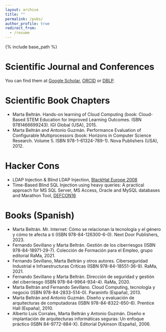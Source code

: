 ```yaml
---
layout: archive
title: ""
permalink: /pubs/
author_profile: true
redirect_from:
  - /resume
---
```


{% include base_path %}

Scientific Journal and Conferences
======
You can find them at [Google Scholar](https://scholar.google.com/citations?user=aPoIuYIAAAAJ&hl=es), [ORCID](https://orcid.org/0000-0002-1689-7479) or [DBLP](https://dblp.uni-trier.de/pid/67/6200.html). 

Scientific Book Chapters
======
- Marta Beltrán. Hands-on learning of Cloud Computing (book: Cloud-Based STEM Education for Improved Learning Outcomes. ISBN 9781466699243). IGI Global (USA), 2015.
- Marta Beltrán and Antonio Guzmán. Performance Evaluation of Configurable Multiprocessors (book: Horizons in Computer Science Research. Volume 5. ISBN 978-1-61324-789-1). Nova Publishers (USA), 2012.

Hacker Cons
======
- LDAP Injection & Blind LDAP Injection, [BlackHat Europe 2008](https://www.blackhat.com/presentations/bh-europe-08/Alonso-Parada/Whitepaper/bh-eu-08-alonso-parada-WP.pdf)
- Time-Based Blind SQL Injection using heavy queries: A practical approach for MS SQL Server, MS Access, Oracle and MySQL databases and Marathon Tool, [DEFCON16](https://defcon.org/images/defcon-16/dc16-presentations/alonso-parada/defcon-16-alonso-parada-wp.pdf)

Books (Spanish)
======
- Marta Beltrán. Mr. Internet: Cómo se relacionan la tecnología y el género y cómo te afecta a ti (ISBN 978-84-126300-6-0). Next Door Publishers, 2023.
- Fernando Sevillano y Marta Beltrán. Gestión de los ciberriesgos (ISBN 978-84-18971-29-7). Colección de Formación para el Empleo, grupo editorial RaMa, 2021.
- Fernando Sevillano, Marta Beltrán y otros autores. Ciberseguridad Industrial e Infraestructuras Críticas (ISBN 978-84-18551-36-9). RaMa, 2021.
- Fernando Sevillano y Marta Beltrán. Dirección de seguridad y gestión del ciberriesgo (ISBN 978-84-9964-934-4). RaMa, 2020.
- Marta Beltrán and Fernando Sevillano. Cloud Computing, tecnología y negocio (ISBN 978-84-2833-514-0). Paraninfo (España), 2013.
- Marta Beltrán and Antonio Guzmán. Diseño y evaluación de arquitecturas de computadoras (ISBN 978-84-8322-650-6). Prentice Hall (España), 2010.
- Alberto Luis Corrales, Marta Beltrán y Antonio Guzmán. Diseño e implantación de arquitecturas informáticas seguras: Un enfoque práctico (ISBN 84-9772-884-X). Editorial Dykinson (España), 2006.


